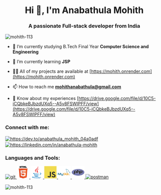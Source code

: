 <h1 align="center">Hi 👋, I'm Anabathula Mohith</h1>
<h3 align="center">A passionate Full-stack developer from India</h3>

<p align="left"> <img src="https://komarev.com/ghpvc/?username=mohith-113&label=Profile%20views&color=0e75b6&style=flat" alt="mohith-113" /> </p>

- 🔭 I’m currently studying B.Tech Final Year **Computer Science and Engineering**

- 🌱 I’m currently learning **JSP**

- 👨‍💻 All of my projects are available at [https://mohith.onrender.com](https://mohith.onrender.com)

- 📫 How to reach me **mohithanabathula@gmail.com**

- 📄 Know about my experiences [https://drive.google.com/file/d/10C5-iCQbkeBJbzdUXq5--A5v8FSWIPFF/view](https://drive.google.com/file/d/10C5-iCQbkeBJbzdUXq5--A5v8FSWIPFF/view)

<h3 align="left">Connect with me:</h3>
<p align="left">
<a href="https://dev.to/anabathula_mohith_04a0adf" target="blank"><img align="center" src="https://raw.githubusercontent.com/rahuldkjain/github-profile-readme-generator/master/src/images/icons/Social/devto.svg" alt="https://dev.to/anabathula_mohith_04a0adf" height="30" width="40" /></a>
<a href="https://linkedin.com/in/anabathula-mohith" target="blank"><img align="center" src="https://raw.githubusercontent.com/rahuldkjain/github-profile-readme-generator/master/src/images/icons/Social/linked-in-alt.svg" alt="https://linkedin.com/in/anabathula-mohith" height="30" width="40" /></a>
</p>

<h3 align="left">Languages and Tools:</h3>
<p align="left"> <a href="https://git-scm.com/" target="_blank" rel="noreferrer"> <img src="https://www.vectorlogo.zone/logos/git-scm/git-scm-icon.svg" alt="git" width="40" height="40"/> </a> <a href="https://www.w3.org/html/" target="_blank" rel="noreferrer"> <img src="https://raw.githubusercontent.com/devicons/devicon/master/icons/html5/html5-original-wordmark.svg" alt="html5" width="40" height="40"/> </a> <a href="https://www.java.com" target="_blank" rel="noreferrer"> <img src="https://raw.githubusercontent.com/devicons/devicon/master/icons/java/java-original.svg" alt="java" width="40" height="40"/> </a> <a href="https://developer.mozilla.org/en-US/docs/Web/JavaScript" target="_blank" rel="noreferrer"> <img src="https://raw.githubusercontent.com/devicons/devicon/master/icons/javascript/javascript-original.svg" alt="javascript" width="40" height="40"/> </a> <a href="https://www.mysql.com/" target="_blank" rel="noreferrer"> <img src="https://raw.githubusercontent.com/devicons/devicon/master/icons/mysql/mysql-original-wordmark.svg" alt="mysql" width="40" height="40"/> </a> <a href="https://www.php.net" target="_blank" rel="noreferrer"> <img src="https://raw.githubusercontent.com/devicons/devicon/master/icons/php/php-original.svg" alt="php" width="40" height="40"/> </a> <a href="https://postman.com" target="_blank" rel="noreferrer"> <img src="https://www.vectorlogo.zone/logos/getpostman/getpostman-icon.svg" alt="postman" width="40" height="40"/> </a> </p>

<p><img align="center" src="https://github-readme-stats.vercel.app/api/top-langs?username=mohith-113&show_icons=true&locale=en&layout=compact" alt="mohith-113" /></p>
